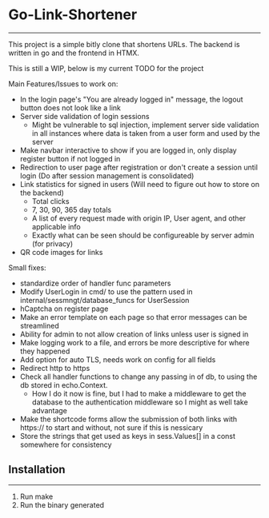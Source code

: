 # Go-Link-Shortener
---
This project is a simple bitly clone that shortens URLs. The backend is written in go and the frontend in HTMX.

This is still a WIP, below is my current TODO for the project 

Main Features/Issues to work on:
* In the login page's "You are already logged in" message, the logout button does not look like a link 
* Server side validation of login sessions
    - Might be vulnerable to sql injection, implement server side validation in all instances where data is taken from a user form and used by the server 
* Make navbar interactive to show if you are logged in, only display register button if not logged in
* Redirection to user page after registration or don't create a session until login (Do after session management is consolidated)
* Link statistics for signed in users (Will need to figure out how to store on the backend)
    - Total clicks
    - 7, 30, 90, 365 day totals
    - A list of every request made with origin IP, User agent, and other applicable info
    - Exactly what can be seen should be configureable by server admin (for privacy)
* QR code images for links


Small fixes:
* standardize order of handler func parameters
* Modify UserLogin in cmd/ to use the pattern used in internal/sessmngt/database_funcs for UserSession
* hCaptcha on register page
* Make an error template on each page so that error messages can be streamlined
* Ability for admin to not allow creation of links unless user is signed in
* Make logging work to a file, and errors be more descriptive for where they happened
* Add option for auto TLS, needs work on config for all fields
* Redirect http to https
* Check all handler functions to change any passing in of db, to using the db stored in echo.Context.
    - How I do it now is fine, but I had to make a middleware to get the database to the authentication middleware so I might as well take advantage 
* Make the shortcode forms allow the submission of both links with https:// to start and without, not sure if this is nessicary 
* Store the strings that get used as keys in sess.Values[] in a const somewhere for consistency


## Installation
---
1. Run make
2. Run the binary generated
